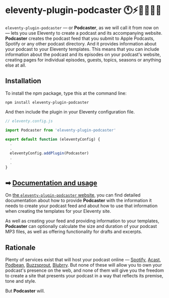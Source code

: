 # eleventy-plugin-podcaster 🕚⚡️🎈🐀🎤📲

`eleventy-plugin-podcaster` — or **Podcaster**, as we will call it from now on — lets you use Eleventy to create a podcast and its accompanying website. **Podcaster** creates the podcast feed that you submit to Apple Podcasts, Spotify or any other podcast directory. And it provides information about your podcast to your Eleventy templates. This means that you can include information about the podcast and its episodes on your podcast's website, creating pages for individual episodes, guests, topics, seasons or anything else at all.

## Installation

To install the npm package, type this at the command line:

```shell
npm install eleventy-plugin-podcaster
```

And then include the plugin in your Eleventy configuration file.

```js
// eleventy.config.js

import Podcaster from 'eleventy-plugin-podcaster'

export default function (eleventyConfig) {
  .
  .
  eleventyConfig.addPlugin(Podcaster)
  .
  .
}
```

## ➡ [Documentation and usage][Podcaster]

On [the `eleventy-plugin-podcaster` website][Podcaster], you can find detailed documentation about how to provide **Podcaster** with the information it needs to create your podcast feed and about how to use that information when creating the templates for your Eleventy site.

[Podcaster]: https://eleventy-plugin-podcaster.com/docs

As well as creating your feed and providing information to your templates, **Podcaster** can optionally calculate the size and duration of your podcast MP3 files, as well as offering functionality for drafts and excerpts.

## Rationale

Plenty of services exist that will host your podcast online — [Spotify][], [Acast][], [Podbean][], [Buzzsprout][], [Blubrry][]. But none of these will allow you to own your podcast's presence on the web, and none of them will give you the freedom to create a site that presents your podcast in a way that reflects its premise, tone and style.

But **Podcaster** will.

[Spotify]: https://podcasters.spotify.com
[Acast]: https://www.acast.com
[Podbean]: https://www.podbean.com
[Buzzsprout]: https://www.buzzsprout.com
[Blubrry]: https://blubrry.com
